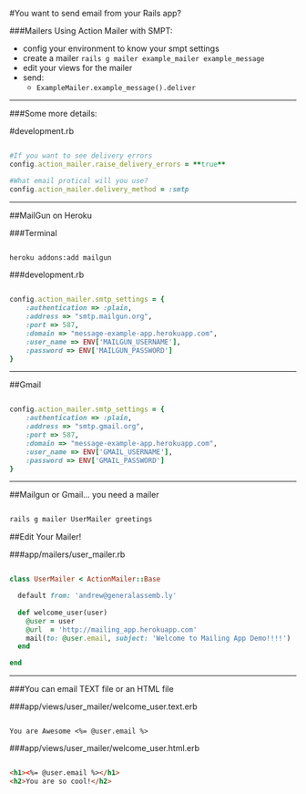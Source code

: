#You want to send email from your Rails app?


###Mailers Using Action Mailer with SMPT:
- config your environment to know your smpt settings
- create a mailer `rails g mailer example_mailer example_message`
- edit your views for the mailer
- send:
	- `ExampleMailer.example_message().deliver`

---

###Some more details:

#development.rb

```ruby

#If you want to see delivery errors
config.action_mailer.raise_delivery_errors = **true**

#What email protical will you use?
config.action_mailer.delivery_method = :smtp

```


---

##MailGun on Heroku

###Terminal
```bash

heroku addons:add mailgun

```

###development.rb
```ruby

config.action_mailer.smtp_settings = {
	:authentication => :plain,
	:address => "smtp.mailgun.org",
	:port => 587,
	:domain => "message-example-app.herokuapp.com",
	:user_name => ENV['MAILGUN_USERNAME'],
 	:password => ENV['MAILGUN_PASSWORD']
}

```


---

##Gmail
```ruby

config.action_mailer.smtp_settings = {
	:authentication => :plain,
	:address => "smtp.gmail.org",
	:port => 587,
	:domain => "message-example-app.herokuapp.com",
	:user_name => ENV['GMAIL_USERNAME'],
 	:password => ENV['GMAIL_PASSWORD']
}

```


---

##Mailgun or Gmail... you need a mailer
```bash

rails g mailer UserMailer greetings

```

##Edit Your Mailer!

###app/mailers/user_mailer.rb

```ruby

class UserMailer < ActionMailer::Base

  default from: 'andrew@generalassemb.ly'
 
  def welcome_user(user)
    @user = user
    @url  = 'http://mailing_app.herokuapp.com'
    mail(to: @user.email, subject: 'Welcome to Mailing App Demo!!!!')
  end

end

```




---


###You can email TEXT file or an HTML file

###app/views/user_mailer/welcome_user.text.erb

```text

You are Awesome <%= @user.email %>

```

###app/views/user_mailer/welcome_user.html.erb

```html

<h1><%= @user.email %></h1>
<h2>You are so cool!</h2>


```


